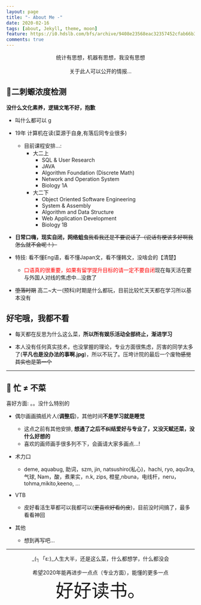 ```yaml
---
layout: page
title: "- About Me -"
date: 2020-02-16
tags: [about, Jekyll, theme, moon]
feature: https://i0.hdslb.com/bfs/archive/9408e23568eac32357452cfab66b36f9bf86835d.png
comments: true
---
```

    
<center>统计有思想，机器有思想，我没有思想</center>
<br />
<center>关于此人可以公开的情报...</center>

## 💉二刺螈浓度检测

<strong>没什么文化素养，逻辑文笔不好，抱歉</strong>

- 叫什么都可以 g
- 19年 计算机在读(菜源于自身,有落后同专业很多)
  - 目前课程安排...:
    - 大二上
      - SQL & User Research
      - JAVA
      - Algorithm Foundation (Discrete Math)
      - Network and Operation System
      - Biology 1A
    - 大二下
      - Object Oriented Software Engineering
      - System & Assembly
      - Algorithm and Data Structure
      - Web Application Development
      - Biology 1B

- **日常口嗨，现实自闭，网络蛆虫**~~我看我还是不要说话了（说话有梗该多好啊我怎么就不会呢！）~~

- 特技: 看不懂Eng语，看不懂Japan文，看不懂韩文，没啥会的【清楚】
  - <font color="red">口语真的很重要，如果有留学提升目标的请一定不要自闭</font>现在每天活在要与外国人对线的焦虑中...没救了

- ~~堕落时期~~ 高二~大一(预科)时期是什么都玩，目前比较忙天天都在学习所以基本没有

## 好宅哦，我都不看

- 每天都在反思为什么这么菜，**所以所有娱乐活动全部终止，渐进学习**

- 本人没有任何真实技术，也没掌握的理论，专业方面很焦虑，厉害的同学太多了(**平凡也是没办法的事啊.jpg**)，所以不玩了。压垮计院的最后一个废物~~感觉其实也是第一个~~

---

## 🍋 忙 ≠ 不菜

喜好方面: 。。没什么特别的

- 偶尔画画搞纸片人(**调整后**)，其他时间**不是学习就是睡觉**
  - 这点之前有其他安排, **想通了之后不纠结爱好与专业了，又没天赋还菜，没什么好想的**
  - 喜欢的画师画手很多列不下，会画请大家多画点...!

- 术力口
  - deme, aquabug, 助词，szm, jin, natsushiro(私心)，hachi, ryo, aqu3ra, 气球, Nam，酸，煮果实，n.k, zips, 橙星,nbuna，电线杆，neru， tohma,mikito,keeno, ...

- VTB
  - 皮好看活生草都可以我都可以(~~更喜欢好看的皮~~)，目前没时间搞了，最多看看神回

- 其他
  - 想到再写吧...

---

<center>_(┐「ε:)_人生大半，还是这么菜，什么都想学，什么都没会</center>
<br>
<center>希望2020年能再进步一点点（专业方面），能懂的更多一点</center>

<center><font size=30px >好好读书。</font></center>